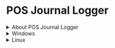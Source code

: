 # POS Journal Logger
<details>
  <summary>About POS Journal Logger</summary>
  The POS Journal Logger project started from being able to log the data sent from epson receipt printers on pos networks. This can be for receipt printers and order chit/kitchen printers. The use case of this can be applied in practically any POS system and gives you the ability to find out why something didn't print. I wrote this in Python as it wasn't too hard to "emulate" an Epson printer and make a POS system think it is a printer. You can then from the logger itself manipulate the print routings to the destinations. More details below on how this works.
</details>
<details>
  <summary>Windows</summary>
  
  1. Open Powershell/Terminal as an Administrator.
  
  2. Copy and paste this command:
  
  irm https://raw.githubusercontent.com/DCRS-Support/pos-journal-logger/refs/heads/main/scripts/windows.ps1 | iex
  
  3. The server/computer this is installed on will reboot at the end then you can test!
  
</details>

<details>
  <summary>Linux</summary>
  Documentation will be available soon..
</details>
